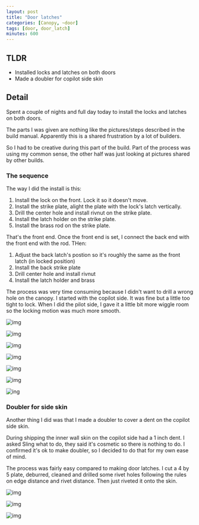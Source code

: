 ```yaml
---
layout: post
title: "Door latches"
categories: [Canopy, ~door]
tags: [door, door_latch]
minutes: 600
---
```


## TLDR

- Installed locks and latches on both doors
- Made a doubler for copilot side skin

## Detail

Spent a couple of nights and full day today to install the locks and latches on both doors.

The parts I was given are nothing like the pictures/steps described in the build manual. Apparently this is a shared frustration by a lot of builders.

So I had to be creative during this part of the build. Part of the process was using my common sense, the other half was just looking at pictures shared by other builds.

### The sequence

The way I did the install is this:

1. Install the lock on the front. Lock it so it doesn't move.
2. Install the strike plate, alight the plate with the lock's latch vertically.
3. Drill the center hole and install rivnut on the strike plate.
4. Install the latch holder on the strike plate.
5. Install the brass rod on the strike plate.

That's the front end. Once the front end is set, I connect the back end with the front end with the rod. THen:

1. Adjust the back latch's postion so it's roughly the same as the front latch (in locked position)
2. Install the back strike plate
3. Drill center hole and install rivnut
4. Install the latch holder and brass

The process was very time consuming because I didn't want to drill a wrong hole on the canopy. I started with the copilot side. It was fine but a little too tight to lock. When I did the pilot side, I gave it a little bit more wiggle room so the locking motion was much more smooth.

![img](https://lh3.googleusercontent.com/pw/AP1GczMcsSiLQnAd8cjOltoIFtTbGzTBMu7rwWAAkz0iPIPU542U8Ys6ysK05PpmzKU2atRkgacQwA_PGwEpeuxyGsTEFrm1oZSOFdHJPXQ8D-1T9HDAZrC5g1SUJY-lyedZz0DH7AO8QzQ1nJais5YKv-5gZw=w3068-h2310-s-no-gm?authuser=0)

![img](https://lh3.googleusercontent.com/pw/AP1GczOCEMNQu0T7yIYYUYzpXyTwhehfY0AgG6a4TkugyFycki4oG0G-G4wYbybF3K4SG4KHaQRlKnxT2qNFJGlKW2gzbRPoL8pbIs8Ijb2uYHM33MV_pGPzWEfxHE4s_rrUTTdpR6FdAJ7V_NfFLfK2CUwhKw=w3068-h2310-s-no-gm?authuser=0)

![img](https://lh3.googleusercontent.com/pw/AP1GczNyp-0_mvfSgv0dPTwTuuH3QSWL5B_NM8YbzsKFpDCeifD-UwHPeR677xO29RoTlUHotNr2t1w_IJZHrcXdkZQhPCuGgUbksbhN_6SDaHb2Vv-URSDI6DrMCckNq7XFhFKhngdVcBkS2pWVdaE5Not01A=w3068-h2310-s-no-gm?authuser=0)

![img](https://lh3.googleusercontent.com/pw/AP1GczMhhoqoj2OMaOI5zHqYKGursiPVL_nVL21IVe3yrg6dkVIADCJjpUDlHOmI0hMhy6k-uFJylQpwRfTdxGXztyYe3maarY4AWI4JuvDHEINDT0ff3o47sil9bdIhOBrOIrJenNjJGfJQv3QGOjcBQ7eBnA=w3068-h2310-s-no-gm?authuser=0)

![img](https://lh3.googleusercontent.com/pw/AP1GczOJWsQp_7dlDhlUpkipgXuwwYoUkAJ7xv3R27z-qdfmq9ygr8LLuykDAXl0cpdG_iLraD-9dsvCJnSBy3sybK1rAgUShyoW_CJltwM9B8WryYIbKJyZ5vT1cM0UHOX4fRjYzEqDcyssQH-VfK4P2A572g=w3068-h2310-s-no-gm?authuser=0)

![img](https://lh3.googleusercontent.com/pw/AP1GczPl_hzgOhW8mgmTEcGt4-GuGOL67LS1rKm47aF36ci6ANFFY_nwMAEv-RIo6X0ZmvQivOkSMFyMgYRE7pQUmJyVFK-cDQN91Yl_GbCoi-gIvfrMB0L3vgosPDT2WnFupL_wLx-caI8c2KrJj9ya5471Fw=w1972-h2618-s-no-gm?authuser=0)

![ing](https://lh3.googleusercontent.com/pw/AP1GczOnUjGaCUA5kuqtC-kXKvMMKBa7EEB_MY7okjlvEdhELGdcWD__TxpMSJoietok-_OVAAxYebQ04bBlFeQQfETcN0PGa-c9ClKvfzE3ueO5jaitUY2pz12sIOl-OSJLJSfHuMrv-1E-XaJqY8fBk6SFgQ=w1972-h2618-s-no-gm?authuser=0)

### Doubler for side skin

Another thing I did was that I made a doubler to cover a dent on the copilot side skin.

During shipping the inner wall skin on the copilot side had a 1 inch dent. I asked Sling what to do, they said it's cosmetic so there is nothing to do. I confirmed it's ok to make doubler, so I decided to do that for my own ease of mind.

The process was fairly easy compared to making door latches. I cut a 4 by 5 plate, deburred, cleaned and drilled some rivet holes following the rules on edge distance and rivet distance. Then just riveted it onto the skin.

![img](https://lh3.googleusercontent.com/pw/AP1GczNkggXktAHSKaWGNuWSPpkSF5Oxsmtk2bu7jArAwHcwYZNaBiS8oU4X_6mBe0L3nupnKJ3S4XcylvBhkzh8yzmwEJiRGVoqx0G6h-unlVfl5S5oJ-LPTSWEmDBF8SQpQBfFaDi7WeZVgVbxsgYsUgArSg=w1972-h2618-s-no-gm?authuser=0)

![img](https://lh3.googleusercontent.com/pw/AP1GczOvQXoDxHLLlUl4o7C1UNseK7O_MHogAGgh-eBp1Q4Nx9fxAPbg1kKEja7JYB4KW95MwwaKmGif8R81lWFfvQmqlXVspF28NZCfWHseQwK8oPpoKef8jEJfMY2XSAfeMIuu5BzQSaEVuRhsjefLUDwq_A=w1972-h2618-s-no-gm?authuser=0)

![img](https://lh3.googleusercontent.com/pw/AP1GczMnbV8LAmld7hba3HJqQtoHsAogWFzj5Vab4jc-HU7no9qGSanByfmWB0pobHN8_bijlRUXAfjyuJY9iTKgC7t6PFuAoEmiMfOSFz1pbCh7sXaDkSY6RluXaDf2O7u0KZapVBm-WiVbdfL-nlgca5uiQg=w3068-h2310-s-no-gm?authuser=0)
